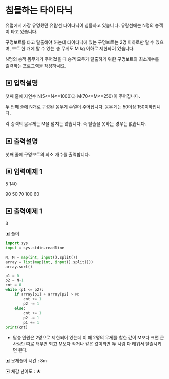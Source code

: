 # 침몰하는 타이타닉

유럽에서 가장 유명했던 유람선 타이타닉이 침몰하고 있습니다. 유람선에는 N명의 승객이 타고 있습니다. 

구명보트를 타고 탈출해야 하는데 타이타닉에 있는 구명보트는 2명 이하로만 탈 수 있으며, 보트 한 개에 탈 수 있는 총 무게도 M kg 이하로 제한되어 있습니다.

N명의 승객 몸무게가 주어졌을 때 승객 모두가 탈출하기 위한 구명보트의 최소개수를 출력하는 프로그램을 작성하세요.

## ▣ 입력설명

첫째 줄에 자연수 N(5<=N<=1000)과 M(70<=M<=250)이 주어집니다.

두 번째 줄에 N개로 구성된 몸무게 수열이 주어집니다. 몸무게는 50이상 150이하입니다.

각 승객의 몸무게는 M을 넘지는 않습니다. 즉 탈출을 못하는 경우는 없습니다.

## ▣ 출력설명

첫째 줄에 구명보트의 최소 개수를 출력합니다.

## ▣ 입력예제 1

5 140

90 50 70 100 60

## ▣ 출력예제 1

3

▣ 풀이

```python
import sys
input = sys.stdin.readline

N, M = map(int, input().split())
array = list(map(int, input().split()))
array.sort()

p1 = 0
p2 = N-1
cnt = 0
while (p1 <= p2):
    if array[p1] + array[p2] > M:
        cnt += 1
        p2 -= 1
    else:
        cnt += 1
        p2 -= 1
        p1 += 1
print(cnt)
```

- 탑승 인원은 2명으로 제한되어 있는데 이 때 2명의 무게를 합한 값이 M보다 크면 큰 사람만 따로 태우면 되고 M보다 작거나 같은 값이라면 두 사람 다 태워서 탈출시키면 된다.

▣ 문제풀이 시간 : 8m

▣ 체감 난이도 : ★
